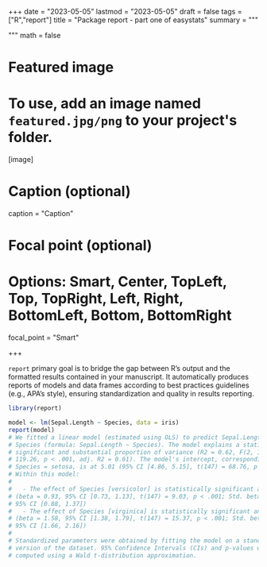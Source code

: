 +++
date = "2023-05-05"
lastmod = "2023-05-05"
draft = false
tags = ["R","report"]
title = "Package report - part one of easystats"
summary = """

"""
math = false

# Featured image
# To use, add an image named `featured.jpg/png` to your project's folder. 
[image]
  # Caption (optional)
  caption = "Caption"
  
  # Focal point (optional)
  # Options: Smart, Center, TopLeft, Top, TopRight, Left, Right, BottomLeft, Bottom, BottomRight
  focal_point = "Smart"

+++

`report` primary goal is to bridge the gap between R’s output and the formatted results contained in your manuscript. It automatically produces reports of models and data frames according to best practices guidelines (e.g., APA’s style), ensuring standardization and quality in results reporting.

```r
library(report)

model <- lm(Sepal.Length ~ Species, data = iris)
report(model)
# We fitted a linear model (estimated using OLS) to predict Sepal.Length with
# Species (formula: Sepal.Length ~ Species). The model explains a statistically
# significant and substantial proportion of variance (R2 = 0.62, F(2, 147) =
# 119.26, p < .001, adj. R2 = 0.61). The model's intercept, corresponding to
# Species = setosa, is at 5.01 (95% CI [4.86, 5.15], t(147) = 68.76, p < .001).
# Within this model:
# 
#   - The effect of Species [versicolor] is statistically significant and positive
# (beta = 0.93, 95% CI [0.73, 1.13], t(147) = 9.03, p < .001; Std. beta = 1.12,
# 95% CI [0.88, 1.37])
#   - The effect of Species [virginica] is statistically significant and positive
# (beta = 1.58, 95% CI [1.38, 1.79], t(147) = 15.37, p < .001; Std. beta = 1.91,
# 95% CI [1.66, 2.16])
# 
# Standardized parameters were obtained by fitting the model on a standardized
# version of the dataset. 95% Confidence Intervals (CIs) and p-values were
# computed using a Wald t-distribution approximation.

```

